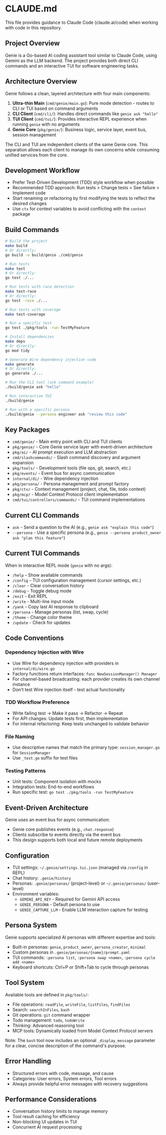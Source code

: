 # CLAUDE.md

This file provides guidance to Claude Code (claude.ai/code) when working with code in this repository.

## Project Overview

Genie is a Go-based AI coding assistant tool similar to Claude Code, using Gemini as the LLM backend. The project provides both direct CLI commands and an interactive TUI for software engineering tasks.

## Architecture Overview

Genie follows a clean, layered architecture with four main components:

1. **Ultra-thin Main** (`cmd/genie/main.go`): Pure mode detection - routes to CLI or TUI based on command arguments
2. **CLI Client** (`cmd/cli/`): Handles direct commands like `genie ask "hello"`
3. **TUI Client** (`cmd/tui/`): Provides interactive REPL experience when running `genie` with no arguments
4. **Genie Core** (`pkg/genie/`): Business logic, service layer, event bus, session management

The CLI and TUI are independent clients of the same Genie core. This separation allows each client to manage its own concerns while consuming unified services from the core.

## Development Workflow

- Prefer Test-Driven Development (TDD) style workflow when possible
- Recommended TDD approach: Run tests > Change tests > See failure > Implement code
- Start renaming or refactoring by first modifying the tests to reflect the desired changes
- Use `ctx` for context variables to avoid conflicting with the `context` package

## Build Commands

```bash
# Build the project
make build
# Or directly:
go build -o build/genie ./cmd/genie

# Run tests
make test
# Or directly:
go test ./...

# Run tests with race detection
make test-race
# Or directly:
go test -race ./...

# Run tests with coverage
make test-coverage

# Run a specific test
go test ./pkg/tools -run TestMyFeature

# Install dependencies
make deps
# Or directly:
go mod tidy

# Generate Wire dependency injection code
make generate
# Or directly:
go generate ./...

# Run the CLI tool (ask command example)
./build/genie ask "hello"

# Run interactive TUI
./build/genie

# Run with a specific persona
./build/genie --persona engineer ask "review this code"
```

## Key Packages

- `cmd/genie/` - Main entry point with CLI and TUI clients
- `pkg/genie/` - Core Genie service layer with event-driven architecture
- `pkg/ai/` - AI prompt execution and LLM abstraction
- `cmd/slashcommands/` - Slash command discovery and argument expansion
- `pkg/tools/` - Development tools (file ops, git, search, etc.)
- `pkg/events/` - Event bus for async communication
- `internal/di/` - Wire dependency injection
- `pkg/persona/` - Persona management and prompt factory
- `pkg/ctx/` - Context management (project, chat, file, todo context)
- `pkg/mcp/` - Model Context Protocol client implementation
- `cmd/tui/controllers/commands/` - TUI command implementations

## Current CLI Commands

- `ask` - Send a question to the AI (e.g., `genie ask "explain this code"`)
- `--persona` - Use a specific persona (e.g., `genie --persona product_owner ask "plan this feature"`)

## Current TUI Commands

When in interactive REPL mode (`genie` with no args):
- `/help` - Show available commands
- `/config` - TUI configuration management (cursor settings, etc.)
- `/clear` - Clear conversation history
- `/debug` - Toggle debug mode
- `/exit` - Exit REPL
- `/write` - Multi-line input mode
- `/yank` - Copy last AI response to clipboard
- `/persona` - Manage personas (list, swap, cycle)
- `/theme` - Change color theme
- `/update` - Check for updates

## Code Conventions

### Dependency Injection with Wire
- Use Wire for dependency injection with providers in `internal/di/wire.go`
- Factory functions return interfaces: `func NewSessionManager() Manager`
- For channel-based broadcasting: each provider creates its own channel instance
- Don't test Wire injection itself - test actual functionality

### TDD Workflow Preference
- Write failing test → Make it pass → Refactor → Repeat
- For API changes: Update tests first, then implementation
- For internal refactoring: Keep tests unchanged to validate behavior

### File Naming
- Use descriptive names that match the primary type: `session_manager.go` for `SessionManager`
- Use `_test.go` suffix for test files

### Testing Patterns
- Unit tests: Component isolation with mocks
- Integration tests: End-to-end workflows
- Run specific test: `go test ./pkg/tools -run TestMyFeature`

## Event-Driven Architecture

Genie uses an event bus for async communication:
- Genie core publishes events (e.g., `chat.response`)
- Clients subscribe to events directly via the event bus
- This design supports both local and future remote deployments

## Configuration

- TUI settings: `~/.genie/settings.tui.json` (managed via `/config` in REPL)
- Chat history: `.genie/history`
- Personas: `.genie/personas/` (project-level) or `~/.genie/personas/` (user-level)
- Environment variables:
  - `GEMINI_API_KEY` - Required for Gemini API access
  - `GENIE_PERSONA` - Default persona to use
  - `GENIE_CAPTURE_LLM` - Enable LLM interaction capture for testing

## Persona System

Genie supports specialized AI personas with different expertise and tools:
- Built-in personas: `genie`, `product_owner`, `persona_creator`, `minimal`
- Custom personas in `.genie/personas/{name}/prompt.yaml`
- TUI commands: `:persona list`, `:persona swap <name>`, `:persona cycle add <name>`
- Keyboard shortcuts: Ctrl+P or Shift+Tab to cycle through personas

## Tool System

Available tools are defined in `pkg/tools/`:
- File operations: `readFile`, `writeFile`, `listFiles`, `findFiles`
- Search: `searchInFiles`, `bash`
- Git operations: `git` command wrapper
- Todo management: `todo`, `todoWrite`
- Thinking: Advanced reasoning tool
- MCP tools: Dynamically loaded from Model Context Protocol servers

Note: The `bash` tool now includes an optional `_display_message` parameter for a clear, concise description of the command's purpose.

## Error Handling

- Structured errors with code, message, and cause
- Categories: User errors, System errors, Tool errors
- Always provide helpful error messages with recovery suggestions

## Performance Considerations

- Conversation history limits to manage memory
- Tool result caching for efficiency
- Non-blocking UI updates in TUI
- Concurrent AI request processing